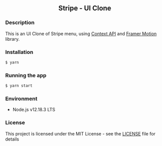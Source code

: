 <h2 align="center">
  Stripe - UI Clone
</h2>

### Description

This is an UI Clone of Stripe menu, using [Context API](https://reactjs.org/docs/context.html) and [Framer Motion](https://www.framer.com/motion/) library.

### Installation

```bash
$ yarn
```

### Running the app

```bash
$ yarn start
```

### Environment

- Node.js v12.18.3 LTS

### License

This project is licensed under the MIT License - see the [LICENSE](LICENSE) file for details
